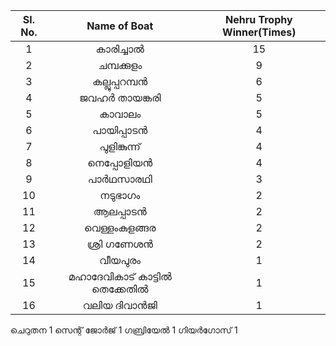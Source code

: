 | Sl. No.| Name of Boat|Nehru Trophy Winner(Times) |
| :-------------: |:-------------:| :-----:|   
1|കാരിച്ചാൽ|15
2|ചമ്പക്കുളം|9
3|കല്ലൂപ്പറമ്പന്‍|6
4|ജവഹർ തായങ്കരി |5
5|കാവാലം |5
6|പായിപ്പാടൻ|4
7|പുളിങ്കുന്ന്|4
8|നെപ്പോളിയന്‍|4
9|പാര്‍ഥസാരഥി|3
10|നടുഭാഗം|2
11|ആലപ്പാടൻ |2
12|വെള്ളംകുളങ്ങര|2
13|ശ്രി ഗണേശന്‍|2
 14|വീയപുരം|1
15|മഹാദേവികാട് കാട്ടിൽ തെക്കേതിൽ|1
16|വലിയ ദിവാൻജി|1
ചെറുതന 
1
സെന്റ് ജോർജ് 
1
ഗബ്രിയേൽ
1
ഗിയര്‍ഗോസ്
1

